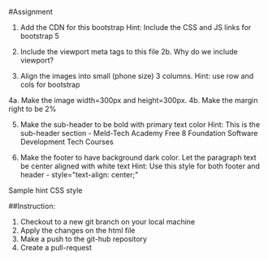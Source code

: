 #Assignment

1. Add the CDN for this bootstrap
Hint: 
Include the CSS and JS links for bootstrap 5

2. Include the viewport meta tags to this file
2b. Why do we include viewport? 

3. Align the images into small (phone size) 3 columns. Hint: use row and cols for bootstrap

4a. Make the image width=300px and height=300px. 
4b. Make the margin right to be 2%

5. Make the sub-header to be bold with primary text color
Hint: This is the sub-header section - Meld-Tech Academy Free 8 Foundation Software Development Tech Courses

6. Make the footer to have background dark color. Let the paragraph text be center aligned with white text 
Hint:
Use this style for both footer and header - style="text-align: center;"

Sample hint CSS style 
<style>
###use this class for the image div class and image
	.img-column img {
		width: 300px;
		height: 300px;
		
	}
	
###use this class for the image div class
	.img-column{
	   margin-right: 2%;

	}

###use this class for the paragraph sub-header class
	p.header {
	   font-weight: bolder;
	}

###use this class for the header anchor links
	.collaborate-links {
	   color: white;
	   float: right;
	   padding: 10px;
	}
</style>

##Instruction: 
1. Checkout to a new git branch on your local machine
2. Apply the changes on the html file 
3. Make a push to the git-hub repository 
4. Create a pull-request
